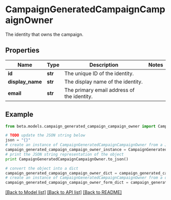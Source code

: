 # CampaignGeneratedCampaignCampaignOwner

The identity that owns the campaign.

## Properties
Name | Type | Description | Notes
------------ | ------------- | ------------- | -------------
**id** | **str** | The unique ID of the identity. | 
**display_name** | **str** | The display name of the identity. | 
**email** | **str** | The primary email address of the identity. | 

## Example

```python
from beta.models.campaign_generated_campaign_campaign_owner import CampaignGeneratedCampaignCampaignOwner

# TODO update the JSON string below
json = "{}"
# create an instance of CampaignGeneratedCampaignCampaignOwner from a JSON string
campaign_generated_campaign_campaign_owner_instance = CampaignGeneratedCampaignCampaignOwner.from_json(json)
# print the JSON string representation of the object
print CampaignGeneratedCampaignCampaignOwner.to_json()

# convert the object into a dict
campaign_generated_campaign_campaign_owner_dict = campaign_generated_campaign_campaign_owner_instance.to_dict()
# create an instance of CampaignGeneratedCampaignCampaignOwner from a dict
campaign_generated_campaign_campaign_owner_form_dict = campaign_generated_campaign_campaign_owner.from_dict(campaign_generated_campaign_campaign_owner_dict)
```
[[Back to Model list]](../README.md#documentation-for-models) [[Back to API list]](../README.md#documentation-for-api-endpoints) [[Back to README]](../README.md)


